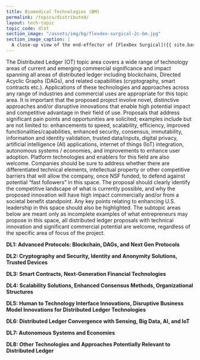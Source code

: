 ```yaml
---
title: Biomedical Technologies (BM)
permalink: /topics/distributed/
layout: tech-topic
topic_code: dlot
section_image: "/assets/img/bg/flexdex-surgical-2c-bm.jpg"
section_image_caption: |
  A close-up view of the end-effector of [FlexDex Surgical]({{ site.baseurl }}/portfolio/details/?company=flexdex-inc#flexdex-inc)'s articulating needle-driver. This instrument is for use in laparoscopic or minimally invasive surgeries. © FlexDex, Inc.
---
```



The Distributed Ledger (OT) topic area covers a wide range of technology areas of current and emerging commercial significance and impact spanning all areas of distributed ledger including blockchains, Directed Acyclic Graphs (DAGs), and related capabilities (cryptography, smart contracts etc.). Applications of these technologies and approaches across any range of industries and commercial uses are appropriate for this topic area. It is important that the proposed project involve novel, distinctive approaches and/or disruptive innovations that enable high potential impact and competitive advantage in their field of use. Proposals that address significant pain points and opportunities are solicited; examples include but are not limited to: enhancements to speed, scalability, efficiency, improved functionalities/capabilities, enhanced security, consensus, immutability, information and identity validation, trusted data/inputs, digital privacy, artificial intelligence (AI) applications, internet of things (IoT) integration, autonomous systems / economies, and improvements to enhance user adoption. Platform technologies and enablers for this field are also welcome. Companies should be sure to address whether there are differentiated technical elements, intellectual property or other competitive barriers that will allow the company, once NSF funded, to defend against potential “fast followers” in this space. The proposal should clearly identify the competitive landscape of what is currently possible, and why the proposed innovation will have high impact commercially and/or from a societal benefit standpoint. Any key points relating to enhancing U.S. leadership in this space should also be highlighted. The subtopic areas below are meant only as incomplete examples of what entrepreneurs may propose in this space, all distributed ledger proposals with technical innovation and significant commercial potential are welcome, regardless of the specific area of focus of the project.

**DL1: Advanced Protocols: Blockchain, DAGs, and Next Gen Protocols**

**DL2: Cryptography and Security, Identity and Anonymity Solutions, Trusted Devices**

**DL3: Smart Contracts, Next-Generation Financial Technologies**

**DL4: Scalability Solutions, Enhanced Consensus Methods, Organizational Structures**

**DL5: Human to Technology Interface Innovations, Disruptive Business Model Innovations for Distributed Ledger Technologies**

**DL6: Distributed Ledger Convergence with Sensing, Big Data, AI, and IoT**

**DL7: Autonomous Systems and Economies**

**DL8: Other Technologies and Approaches Potentially Relevant to Distributed Ledger**
